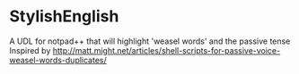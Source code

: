 StylishEnglish
==============

A UDL for notpad++ that will highlight 'weasel words' and the passive tense
Inspired by http://matt.might.net/articles/shell-scripts-for-passive-voice-weasel-words-duplicates/
